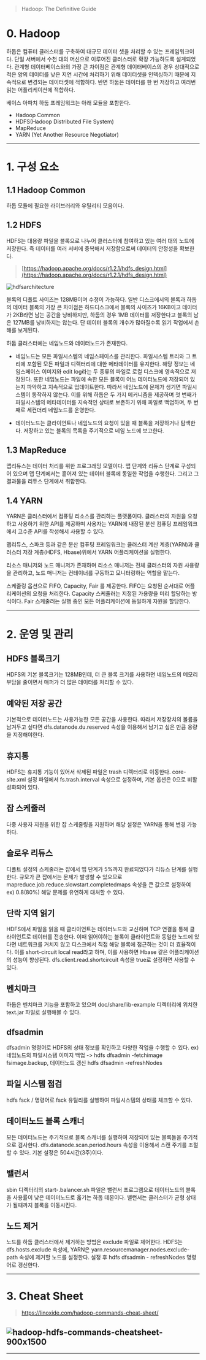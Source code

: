 > Hadoop: The Definitive Guide
# 0. Hadoop
하둡은 컴퓨터 클러스터를 구축하여 대규모 데이터 셋을 처리할 수 있는 프레임워크이다. 단일 서버에서 수천 대의 머신으로 이루어진 클러스터로 확장 가능하도록 설계되었다.
관계형 데이터베이스와의 가장 큰 차이점은 관계형 데이터베이스의 경우 상대적으로 적은 양의 데이터를 낮은 지연 시간에 처리하기 위해 데이터셋을 인덱싱하기 때문에 지속적으로 변경되는 데이터셋에 적합하다. 반면 하둡은 데이터를 한 번 저장하고 여러번 읽는 어플리케이션에 적합하다.


베이스 아파치 하둡 프레임워크는 아래 모듈을 포함한다.
- Hadoop Common
- HDFS(Hadoop Distributed File System)
- MapReduce
- YARN (Yet Another Resource Negotiator)
---
# 1. 구성 요소
## 1.1 Hadoop Common
하둡 모듈에 필요한 라이브러리와 유틸리티 모음이다.

## 1.2 HDFS
HDFS는 대용량 파일을 블록으로 나누어 클러스터에 참여하고 있는 여러 대의 노드에 저장한다. 즉 데이터를 여러 서버에 중복해서 저장함으로써 데이터의 안정성을 확보한다. 

> [https://hadoop.apache.org/docs/r1.2.1/hdfs_design.html](https://hadoop.apache.org/docs/r1.2.1/hdfs_design.html)

![hdfsarchitecture](https://user-images.githubusercontent.com/54028026/128013505-02101d5b-a460-4e21-903e-152b68efb257.gif)


블록의 디폴트 사이즈는 128MB이며 수정이 가능하다. 일반 디스크에서의 블록과 하둡의 데이터 블록의 가장 큰 차이점은 하드디스크에서 블록의 사이즈가 16KB이고 데이터가 2KB라면 남는 공간을 낭비하지만, 하둡의 경우 1MB 데이터를 저장한다고 블록의 남은 127MB를 낭비하지는 않는다. 단 데이터 블록의 개수가 많아질수록 읽기 작업에서 손해를 보게된다.

하둡 클러스터에는 네임노드와 데이터노드가 존재한다. 
- 네임노드는 모든 파일시스템의 네임스페이스를 관리한다. 파일시스템 트리와 그 트리에 포함된 모든 파일과 디렉터리에 대한 메타데이터를 유지한다. 해당 정보는 네임스페이스 이미지와 edit log라는 두 종류의 파일로 로컬 디스크에 영속적으로 저장된다. 또한 네임노드는 파일에 속한 모든 블록이 어느 데이터노드에 저장되어 있는지 파악하고 지속적으로 업데이트한다. 따라서 네임노드에 문제가 생기면 파일시스템이 동작하지 않는다. 이를 위해 하둡은 두 가지 메커니즘을 제공하며 첫 번째가 파일시스템의 메타데이터를 지속적인 상태로 보존하기 위해 파일로 백업하며, 두 번째로 세컨더리 네임노드를 운영한다.

- 데이터노드는 클라이언트나 네임노드의 요청이 있을 때 블록을 저장하거나 탐색한다. 저장하고 있는 블록의 목록을 주기적으로 네임 노드에 보고한다.

## 1.3 MapReduce
맵리듀스는 데이터 처리를 위한 프로그래밍 모델이다. 맵 단계와 리듀스 단계로 구성되어 있으며 맵 단계에서는 흩어져 있는 데이터 블록에 동일한 작업을 수행한다. 그리고 그 결과물을 리듀스 단계에서 취합한다. 

## 1.4 YARN
YARN은 클러스터에서 컴퓨팅 리소스를 관리하는 플랫폼이다. 클러스터의 자원을 요청하고 사용하기 위한 API를 제공하며 사용자는 YARN에 내장된 분산 컴퓨팅 프레임워크에서 고수준 API를 작성해서 사용할 수 있다. 

맵리듀스, 스파크 등과 같은 분산 컴퓨팅 프레임워크는 클러스터 계산 계층(YARN)과 클러스터 저장 계층(HDFS, Hbase)위에서 YARN 어플리케이션을 실행한다.

리소스 매니저와 노드 매니저가 존재하며 리소스 매니저는 전체 클러스터의 자원 사용량을 관리하고, 노드 매니저는 컨테이너를 구동하고 모니터링하는 역할을 맡는다.

스케줄링 옵션으로 FIFO, Capacity, Fair 를 제공한다. FIFO는 요청된 순서대로 어플리케이션의 요청을 처리한다. Capacity 스케줄러는 지정된 가용량을 미리 할당하는 방식이다. Fair 스케줄러는 실행 중인 모든 어플리케이션에 동일하게 자원을 할당한다. 

---
# 2. 운영 및 관리
## HDFS 블록크기
HDFS의 기본 블록크기는 128MB인데, 더 큰 블록 크기를 사용하면 네임노드의 메모리 부담을 줄이면서 매퍼가 더 많은 데이터를 처리할 수 있다. 

## 예약된 저장 공간
기본적으로 데이터노드는 사용가능한 모든 공간을 사용한다. 따라서 저장장치의 볼륨을 남겨두고 싶다면 dfs.datanode.du.reserved 속성을 이용해서 남기고 싶은 만큼 용량을 지정해야한다.

## 휴지통
HDFS는 휴지통 기능이 있어서 삭제된 파일은 trash 디렉터리로 이동한다. core-site.xml 설정 파일에서 fs.trash.interval 속성으로 설정하며, 기본 옵션은 0으로 비활성화되어 있다.

## 잡 스케줄러
다중 사용자 지원을 위한 잡 스케줄링을 지원하며 해당 설정은 YARN을 통해 변경 가능하다.

## 슬로우 리듀스
디폴트 설정의 스케줄러는 잡에서 맵 단계가 5%까지 완료되었다가 리듀스 단계를 실행한다. 규모가 큰 잡에서는 문제가 발생할 수 있으므로 mapreduce.job.reduce.slowstart.completedmaps 속성을 큰 값으로 설정하여 ex) 0.8(80%) 해당 문제를 유연하게 대처할 수 있다.

## 단락 지역 읽기
HDFS에서 파일을 읽을 때 클라이언트는 데이터노드와 교신하며 TCP 연결을 통해 클라이언트로 데이터를 전송한다. 이때 읽어야하는 블록이 클라이언트와 동일한 노드에 있다면 네트워크를 거치지 않고 디스크에서 직접 해당 블록에 접근하는 것이 더 효율적이다. 이를 short-circuit local read라고 하며, 이를 사용하면 Hbase 같은 어플리케이션의 성능이 향상된다. dfs.client.read.shortcircuit 속성을 true로 설정하면 사용할 수 있다.

## 벤치마크
하둡은 벤치마크 기능을 포함하고 있으며 doc/share/lib-example 디렉터리에 위치한 text.jar 파일로 실행해볼 수 있다.

## dfsadmin
dfsadmin 명령어로 HDFS의 상태 정보를 확인하고 다양한 작업을 수행할 수 있다. ex) 네임노드의 파일시스템 이미지 백업 -> hdfs dfsadmin -fetchimage fsimage.backup, 데이터노드 갱신 hdfs dfsadmin -refreshNodes

## 파일 시스템 점검
hdfs fsck / 명령어로 fsck 유틸리를 실행하여 파일시스템의 상태를 체크할 수 있다. 

## 데이터노드 블록 스캐너
모든 데이터노드는 주기적으로 블록 스캐너를 실행하여 저장되어 있는 블록들을 주기적으로 검사한다. dfs.datanode.scan.period.hours 속성을 이용해서 스캔 주기를 조절할 수 있다. 기본 설정은 504시간(3주)이다. 

## 밸런서
sbin 디렉터리의 start-.balancer.sh 파일은 밸런서 프로그램으로 데이터노드의 블록을 사용률이 낮은 데이터노드로 옮기는 하둡 데몬이다. 밸런서는 클러스터가 균형 상태가 될때까지 블록을 이동시킨다. 

## 노드 제거
노드를 하둡 클러스터에서 제거하는 방법은 exclude 파일로 제어한다. HDFS는 dfs.hosts.exclude 속성에, YARN은 yarn.resourcemanager.nodes.exclude-path 속성에 제거할 노드를 설정한다. 설정 후 hdfs dfsadmin - refreshNodes 명령어로 갱신한다. 

---
# 3. Cheat Sheet
> https://linoxide.com/hadoop-commands-cheat-sheet/

![hadoop-hdfs-commands-cheatsheet-900x1500](https://user-images.githubusercontent.com/54028026/128471863-0f86f889-b75e-4801-9c8a-a0a8e24fb2a0.png)
---
--- 
